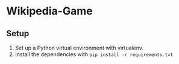 # Wikipedia-Game

## Setup
1. Set up a Python virtual environment with virtualenv.
2. Install the dependencies with `pip install -r requirements.txt`
